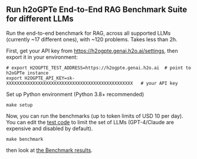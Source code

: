 ## Run h2oGPTe End-to-End RAG Benchmark Suite for different LLMs

Run the end-to-end benchmark for RAG, across all supported LLMs (currently ~17 different ones), with ~120 problems. Takes less than 2h.

First, get your API key from https://h2ogpte.genai.h2o.ai/settings, then export it in your environment:

```
# export H2OGPTE_TEST_ADDRESS=https://h2ogpte.genai.h2o.ai  # point to h2oGPTe instance
export H2OGPTE_API_KEY=sk-XXXXXXXXXXXXXXXXXXXXXXXXXXXXXXXXXXXXXXXXXXXXXXXX   # your API key
```


Set up Python environment (Python 3.8+ recommended)
```
make setup
```

Now, you can run the benchmarks (up to token limits of USD 10 per day).
You can edit the [test code](test_benchmarks.py) to limit the set of LLMs (GPT-4/Claude are expensive and disabled by default).
```
make benchmark
```
then look at [the Benchmark results](benchmarks/test_client_e2e.md).
